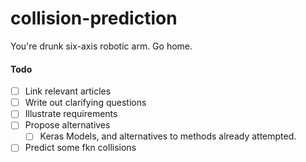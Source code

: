 # collision-prediction
You're drunk six-axis robotic arm. Go home. 

#### Todo
- [ ] Link relevant articles
- [ ] Write out clarifying questions
- [ ] Illustrate requirements
- [ ] Propose alternatives
  - [ ] Keras Models, and alternatives to methods already attempted. 
- [ ] Predict some fkn collisions
